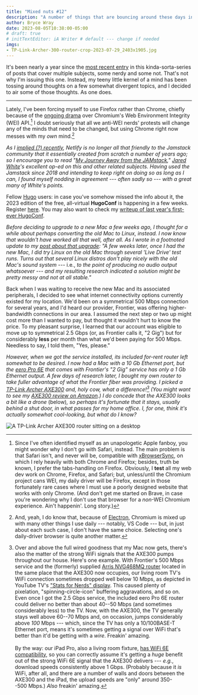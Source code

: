 ```yaml
---
title: "Mixed nuts #12"
description: "A number of things that are bouncing around these days inside my somewhat reasonable facsimile of a brain."
author: Bryce Wray
date: 2023-08-05T10:38:00-05:00
# draft: true
# initTextEditor: iA Writer # default --- change if needed
imgs:
- TP-Link-Archer-300-router-crop-2023-07-29_2403x1905.jpg
---
```


It's been nearly a year since the [most recent entry](/posts/2022/08/mixed-nuts-11/) in this kinda-sorta-series of posts that cover multiple subjects, some nerdy and some not. That's not why I'm issuing this one. Instead, my teeny little kernel of a mind has been tossing around thoughts on a few somewhat divergent topics, and I decided to air some of those thoughts. As one does.

<!--more-->

----

Lately, I've been forcing myself to use Firefox rather than Chrome, chiefly because of the [ongoing drama](https://news.ycombinator.com/item?id=36876301) over Chromium's Web Environment Integrity (WEI) API.[^Safari] I doubt seriously that all we anti-WEI nerds' protests will change any of the minds that need to be changed, but using Chrome right now messes with my *own* mind.[^Electron]

[^Electron]: And, yeah, I do know that, because of [Electron](https://www.electronjs.org/), Chromium is mixed up with many other things I use daily --- notably, VS Code --- but, in just about each such case, I don't have the same choice. Selecting one's daily-driver browser is quite another matter.

[^Safari]: Since I've often identified myself as an unapologetic Apple fanboy, you might wonder why I don't go with Safari, instead. The main problem is that Safari isn't, and never will be, compatible with [xBrowserSync](https://www.xbrowsersync.org/), on which I rely heavily with both Chrome and Firefox; besides, truth be known, I prefer the tabs-handling on Firefox. Obviously, I **test** all my web dev work on Chrome, Firefox, and Safari; but, unless/until the Chromium project cans WEI, my daily driver will be Firefox, except in those fortunately rare cases where I must use a poorly designed website that works with only Chrome. (And don't get me started on Brave, in case you're wondering why I don't use that browser for a *non*-WEI Chromium experience. Ain't happenin'. Long story.)

*As I [implied (?) recently](/posts/2023/07/good-news-cloudcannon-eleventy/), Netlify is no longer all that friendly to the Jamstack community that it essentially created from scratch a number of years ago; so I encourage you to read "[My Journey Away from the JAMstack](https://www.spicyweb.dev/farewell-jamstack/)," [Jared White](https://www.jaredwhite.com/)'s excellent op-ed on this and other related subjects. Having used the Jamstack since 2018 and intending to keep right on doing so as long as I can, I found myself nodding in agreement --- often sadly so --- with a great many of White's points.*

Fellow [Hugo](https://gohugo.io) users: in case you've somehow missed the info about it, the 2023 edition of the free, all-virtual **HugoConf** is happening in a few weeks. Register [here](https://hugoconf.io). You may also want to check my [writeup of last year's first-ever HugoConf](/posts/2022/07/impressions-hugoconf-2022/).

*Before deciding to upgrade to a new Mac a few weeks ago, I thought for a while about perhaps converting the old Mac to Linux, instead. I now know that wouldn't have worked all that well, after all. As I wrote in a footnoted update to my [post about that upgrade](/posts/2023/07/making-good-move/): "A few weeks later, once I had the new Mac, I did try Linux on the old Mac through several 'Live Drive' test runs. Turns out that several Linux distros don't play nicely with the old Mac's sound system* --- i.e., *to the point of producing no audio output whatsoever --- and my resulting research indicated a solution might be pretty messy *and* not at all stable."*

Back when I was waiting to receive the new Mac and its associated peripherals, I decided to see what internet connectivity options currently existed for my location. We'd been on a symmetrical 500 Mbps connection for several years, and I'd heard our provider, Frontier, was offering higher-bandwidth connections in our area. I assumed the next step or two up might cost more than I wanted to pay, but thought it wouldn't hurt to know the price. To my pleasant surprise, I learned that our account was eligible to move up to symmetrical 2.5 Gbps (or, as Frontier calls it, "2 Gig") but for considerably **less** per month than what we'd been paying for 500 Mbps. Needless to say, I told them, "Yes, please."

*However, when we got the service installed, its included for-rent router left somewhat to be desired. I now had a Mac with a 10 Gb Ethernet port, but the [eero Pro 6E](https://eero.com/shop/eero-pro-6e) that comes with Frontier's "2 Gig" service has only a 1 Gb Ethernet output. A few days of research later, I bought my own router to take fuller advantage of what the Frontier fiber was providing. I picked a [TP-Link Archer AXE300](https://www.tp-link.com/us/home-networking/wifi-router/archer-axe300/) and, holy cow, what a difference![^YTTV] (You might want to see my [AXE300 review on Amazon](https://www.amazon.com/gp/customer-reviews/R3E18AL43BRSOQ/ref=cm_cr_dp_d_rvw_ttl?ie=UTF8&ASIN=B0BCWBCY34).) I do concede that the AXE300 looks a bit like a drone* (below)*, so perhaps it's fortunate that it stays, usually behind a shut door, in what passes for my home office. I, for one, think it's actually somewhat cool-looking, but what do I know?*

[^YTTV]: Over and above the full wired goodness that my Mac now gets, there's also the matter of the strong WiFi signals that the AXE300 pumps throughout our house. Here's one example. With Frontier's 500 Mbps service and the (formerly) supplied [Arris NVG468MQ router](https://www.modemguides.com/shop/arris-nvg468mq/) located in the same place that the AXE300 now occupies, our living room TV's WiFi connection sometimes dropped well below 10 Mbps, as depicted in YouTube TV's ["Stats for Nerds" display](https://lifehacker.com/how-to-use-youtubes-stats-for-nerds-1846125645). This caused plenty of pixelation, "spinning-circle-icon" buffering aggravations, and so on. Even once I got the 2.5 Gbps service, the included eero Pro 6E router could deliver no better than about 40--50 Mbps (and sometimes considerably less) to the TV. Now, with the AXE300, the TV generally stays well above 60--70 Mbps and, on occasion, jumps considerably above *100* Mbps --- which, since the TV has only a 10/100BASE-T Ethernet port, means it's sometimes getting a signal over WiFi that's better than it'd be getting with a *wire*. Freakin' amazing.\
\
By the way: our iPad Pro, also a living room fixture, [has WiFi 6E compatibility](https://support.apple.com/kb/SP882?locale=en_US), so you can correctly assume it's getting a *huge* benefit out of the strong WiFi 6E signal that the AXE300 delivers --- *e.g.*, download speeds consistently above 1 Gbps. (Probably because it *is* WiFi, after all, and there are a number of walls and doors between the AXE300 and the iPad, the upload speeds are "only" around 350--500 Mbps.) *Also* freakin' amazing.

![A TP-Link Archer AXE300 router sitting on a desktop](TP-Link-Archer-300-router-crop-2023-07-29_2403x1905.jpg "Cloudinary")
